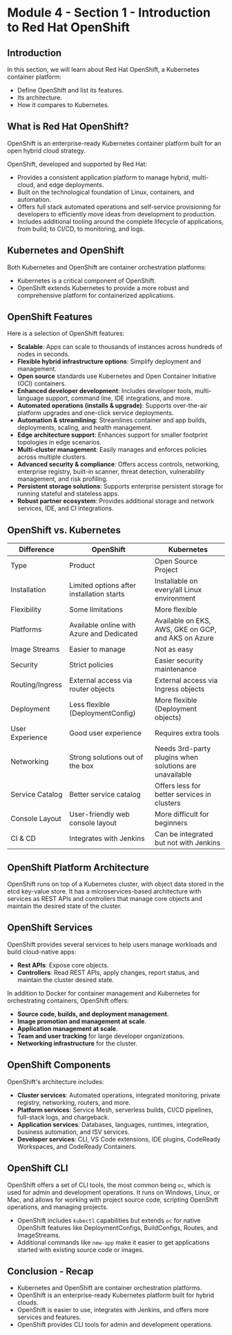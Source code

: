 # Module 4 - Section 1 - Introduction to Red Hat OpenShift

## Introduction

In this section, we will learn about Red Hat OpenShift, a Kubernetes container platform:

- Define OpenShift and list its features.
- Its architecture.
- How it compares to Kubernetes.

## What is Red Hat OpenShift?

OpenShift is an enterprise-ready Kubernetes container platform built for an open hybrid cloud strategy.

OpenShift, developed and supported by Red Hat:

- Provides a consistent application platform to manage hybrid, multi-cloud, and edge deployments.
- Built on the technological foundation of Linux, containers, and automation.
- Offers full stack automated operations and self-service provisioning for developers to efficiently move ideas from development to production.
- Includes additional tooling around the complete lifecycle of applications, from build, to CI/CD, to monitoring, and logs.

## Kubernetes and OpenShift

Both Kubernetes and OpenShift are container orchestration platforms:

- Kubernetes is a critical component of OpenShift.
- OpenShift extends Kubernetes to provide a more robust and comprehensive platform for containerized applications.

## OpenShift Features

Here is a selection of OpenShift features:

- **Scalable**: Apps can scale to thousands of instances across hundreds of nodes in seconds.
- **Flexible hybrid infrastructure options**: Simplify deployment and management.
- **Open source** standards use Kubernetes and Open Container Initiative (OCI) containers.
- **Enhanced developer development**: Includes developer tools, multi-language support, command line, IDE integrations, and more.
- **Automated operations (installs & upgrade)**: Supports over-the-air platform upgrades and one-click service deployments.
- **Automation & streamlining**: Streamlines container and app builds, deployments, scaling, and health management.
- **Edge architecture support**: Enhances support for smaller footprint topologies in edge scenarios.
- **Multi-cluster management**: Easily manages and enforces policies across multiple clusters.
- **Advanced security & compliance**: Offers access controls, networking, enterprise registry, built-in scanner, threat detection, vulnerability management, and risk profiling.
- **Persistent storage solutions**: Supports enterprise persistent storage for running stateful and stateless apps.
- **Robust partner ecosystem**: Provides additional storage and network services, IDE, and CI integrations.

## OpenShift vs. Kubernetes

| Difference      | OpenShift                                 | Kubernetes                                             |
|-----------------|-------------------------------------------|--------------------------------------------------------|
| Type            | Product                                   | Open Source Project                                    |
| Installation    | Limited options after installation starts | Installable on every/all Linux environment             |
| Flexibility     | Some limitations                          | More flexible                                          |
| Platforms       | Available online with Azure and Dedicated | Available on EKS, AWS, GKE on GCP, and AKS on Azure    |
| Image Streams   | Easier to manage                          | Not as easy                                            |
| Security        | Strict policies                           | Easier security maintenance                            |
| Routing/Ingress | External access via router objects        | External access via Ingress objects                    |
| Deployment      | Less flexible (DeploymentConfig)          | More flexible (Deployment objects)                     |
| User Experience | Good user experience                      | Requires extra tools                                   |
| Networking      | Strong solutions out of the box           | Needs 3rd-party plugins when solutions are unavailable |
| Service Catalog | Better service catalog                    | Offers less for better services in clusters            |
| Console Layout  | User-friendly web console layout          | More difficult for beginners                           |
| CI & CD         | Integrates with Jenkins                   | Can be integrated but not with Jenkins                 |

## OpenShift Platform Architecture

OpenShift runs on top of a Kubernetes cluster, with object data stored in the etcd key-value store. It has a microservices-based architecture with services as REST APIs and controllers that manage core objects and maintain the desired state of the cluster.

## OpenShift Services

OpenShift provides several services to help users manage workloads and build cloud-native apps:

- **Rest APIs**: Expose core objects.
- **Controllers**: Read REST APIs, apply changes, report status, and maintain the cluster desired state.

In addition to Docker for container management and Kubernetes for orchestrating containers, OpenShift offers:

- **Source code, builds, and deployment management**.
- **Image promotion and management at scale**.
- **Application management at scale**.
- **Team and user tracking** for large developer organizations.
- **Networking infrastructure** for the cluster.

## OpenShift Components

OpenShift's architecture includes:

- **Cluster services**: Automated operations, integrated monitoring, private registry, networking, routers, and more.
- **Platform services**: Service Mesh, serverless builds, CI/CD pipelines, full-stack logs, and chargeback.
- **Application services**: Databases, languages, runtimes, integration, business automation, and ISV services.
- **Developer services**: CLI, VS Code extensions, IDE plugins, CodeReady Workspaces, and CodeReady Containers.

## OpenShift CLI

OpenShift offers a set of CLI tools, the most common being `oc`, which is used for admin and development operations. It runs on Windows, Linux, or Mac, and allows for working with project source code, scripting OpenShift operations, and managing projects.

- OpenShift includes `kubectl` capabilities but extends `oc` for native OpenShift features like DeploymentConfigs, BuildConfigs, Routes, and ImageStreams.
- Additional commands like `new-app` make it easier to get applications started with existing source code or images.

## Conclusion - Recap

- Kubernetes and OpenShift are container orchestration platforms.
- OpenShift is an enterprise-ready Kubernetes platform built for hybrid clouds.
- OpenShift is easier to use, integrates with Jenkins, and offers more services and features.
- OpenShift provides CLI tools for admin and development operations.
